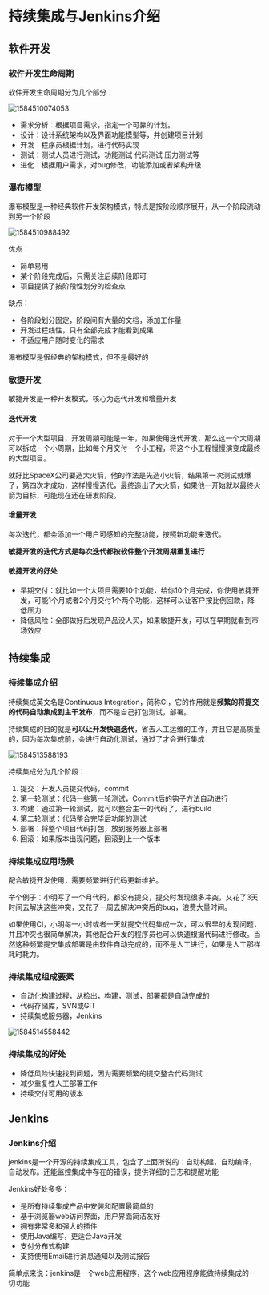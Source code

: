 # 持续集成与Jenkins介绍

## 软件开发

### 软件开发生命周期

软件开发生命周期分为几个部分：

![1584510074053](../image/1584510074053.png)

- 需求分析：根据项目需求，指定一个可靠的计划。
- 设计：设计系统架构以及界面功能模型等，并创建项目计划
- 开发：程序员根据计划，进行代码实现
- 测试：测试人员进行测试，功能测试 代码测试 压力测试等
- 进化：根据用户需求，对bug修改，功能添加或者架构升级

### 瀑布模型

瀑布模型是一种经典软件开发架构模式，特点是按阶段顺序展开，从一个阶段流动到另一个阶段

![1584510988492](../image/1584510988492.png)

优点：

- 简单易用
- 某个阶段完成后，只需关注后续阶段即可
- 项目提供了按阶段性划分的检查点

缺点：

- 各阶段划分固定，阶段间有大量的文档，添加工作量
- 开发过程线性，只有全部完成才能看到成果
- 不适应用户随时变化的需求

瀑布模型是很经典的架构模式，但不是最好的

### 敏捷开发

敏捷开发是一种开发模式，核心为迭代开发和增量开发

#### 迭代开发

对于一个大型项目，开发周期可能是一年，如果使用迭代开发，那么这一个大周期可以拆成一个小周期，比如每个月交付一个小工程，将这个小工程慢慢演变成最终的大型项目。

就好比SpaceX公司要造大火箭，他的作法是先造小火箭，结果第一次测试就爆了，第四次才成功，这样慢慢迭代，最终造出了大火箭，如果他一开始就以最终火箭为目标，可能现在还在研发阶段。

#### 增量开发

每次迭代，都会添加一个用户可感知的完整功能，按照新功能来迭代。

**敏捷开发的迭代方式是每次迭代都按软件整个开发周期重复进行**

#### 敏捷开发的好处

- 早期交付：就比如一个大项目需要10个功能，给你10个月完成，你使用敏捷开发，可能1个月或者2个月交付1个两个功能，这样可以让客户按比例回款，降低压力
- 降低风险：全部做好后发现产品没人买，如果敏捷开发，可以在早期就看到市场效应

## 持续集成

### 持续集成介绍

持续集成英文名是Continuous Integration，简称CI，它的作用就是**频繁的将提交的代码自动集成到主干发布**，而不是自己打包测试，部署。

持续集成的目的就是**可以让开发快速迭代**，省去人工运维的工作，并且它是高质量的，因为每次集成前，会进行自动化测试，通过了才会进行集成

![1584513588193](../image/1584513588193.png)

持续集成分为几个阶段：

1. 提交：开发人员提交代码，commit
2. 第一轮测试：代码一些第一轮测试，Commit后的钩子方法自动进行
3. 构建：通过第一轮测试，就可以整合主干的代码了，进行build
4. 第二轮测试：代码整合完毕后功能的测试
5. 部署：将整个项目代码打包，放到服务器上部署
6. 回滚：如果版本出现问题，回滚到上一个版本

### 持续集成应用场景

配合敏捷开发使用，需要频繁进行代码更新维护。

举个例子：小明写了一个月代码，都没有提交，提交时发现很多冲突，又花了3天时间去解决这些冲突，又花了一周去解决冲突后的bug，浪费大量时间。

如果使用CI，小明每一小时或者一天就提交代码集成一次，可以很早的发现问题，并且冲突也很简单解决，其他配合开发的程序员也可以快速根据代码进行修改。当然这种频繁提交集成部署是由软件自动完成的，而不是人工进行，如果是人工那样耗时耗力。

### 持续集成组成要素

- 自动化构建过程，从检出，构建，测试，部署都是自动完成的
- 代码存储库，SVN或GIT
- 持续集成服务器，Jenkins

![1584514558442](../image/1584514558442.png)



### 持续集成的好处

- 降低风险快速找到问题，因为需要频繁的提交整合代码测试
- 减少重复性人工部署工作
- 持续交付可用的版本

## Jenkins

### Jenkins介绍

jenkins是一个开源的持续集成工具，包含了上面所说的：自动构建，自动编译，自动发布。还能监控集成中存在的错误，提供详细的日志和提醒功能

Jenkins好处多多：

-  是所有持续集成产品中安装和配置最简单的
- 基于浏览器web访问界面，用户界面简洁友好
- 拥有非常多和强大的插件
- 使用Java编写，更适合Java开发
- 支付分布式构建
- 支持使用Email进行消息通知以及测试报告

简单点来说：jenkins是一个web应用程序，这个web应用程序能做持续集成的一切功能
